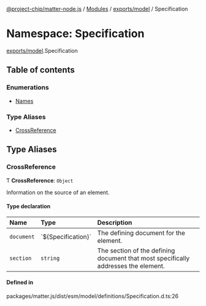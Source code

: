 [@project-chip/matter-node.js](../README.md) / [Modules](../modules.md) / [exports/model](exports_model.md) / Specification

# Namespace: Specification

[exports/model](exports_model.md).Specification

## Table of contents

### Enumerations

- [Names](../enums/exports_model.Specification.Names.md)

### Type Aliases

- [CrossReference](exports_model.Specification.md#crossreference)

## Type Aliases

### CrossReference

Ƭ **CrossReference**: `Object`

Information on the source of an element.

#### Type declaration

| Name | Type | Description |
| :------ | :------ | :------ |
| `document` | \`${Specification}\` | The defining document for the element. |
| `section` | `string` | The section of the defining document that most specifically addresses the element. |

#### Defined in

packages/matter.js/dist/esm/model/definitions/Specification.d.ts:26
